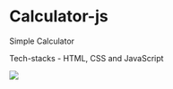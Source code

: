 # Calculator-js

Simple Calculator

Tech-stacks - HTML, CSS and JavaScript

<img src="https://i.ibb.co/VHTwBBZ/calc.png">
